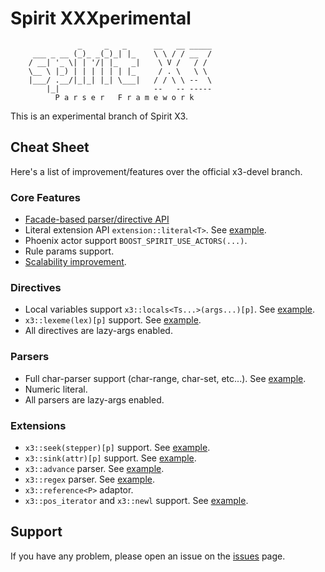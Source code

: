 Spirit XXXperimental
======

                   _     _   _      __   __ _____
         ___ _ __ (_)_ _(_)_| |_    \ \ / / __  /
        / __| '_ \| | '/| |_   _|    \ V /   / /
        \__ \ |_) | | | | | | |_     / . \   \ \
        |___/ .__/|_|_| |_| \___|   / / \ \ --  \
            |_|                     --   -- -----
              P a r s e r   F r a m e w o r k

This is an experimental branch of Spirit X3.

## Cheat Sheet
Here's a list of improvement/features over the official x3-devel branch.

### Core Features
* [Facade-based parser/directive API](https://github.com/jamboree/spirit/wiki/Facade-API)
* Literal extension API `extension::literal<T>`. See [example](include/boost/spirit/home/x3/numeric/int.hpp#L67).
* Phoenix actor support `BOOST_SPIRIT_USE_ACTORS(...)`.
* Rule params support.
* [Scalability improvement](https://github.com/jamboree/spirit/wiki/Scalability).

### Directives
* Local variables support `x3::locals<Ts...>(args...)[p]`. See [example](test/x3/rule3.cpp#L120).
* `x3::lexeme(lex)[p]` support. See [example](test/x3/lexeme.cpp#L37).
* All directives are lazy-args enabled.

### Parsers
* Full char-parser support (char-range, char-set, etc...). See [example](test/x3/char1.cpp#L106).
* Numeric literal.
* All parsers are lazy-args enabled.

### Extensions
* `x3::seek(stepper)[p]` support. See [example](test/x3/seek.cpp#L60).
* `x3::sink(attr)[p]` support. See [example](test/x3/sink.cpp).
* `x3::advance` parser. See [example](test/x3/advance.cpp).
* `x3::regex` parser. See [example](test/x3/regex.cpp).
* `x3::reference<P>` adaptor.
* `x3::pos_iterator` and `x3::newl` support. See [example](test/x3/pos_iterator.cpp).

## Support
If you have any problem, please open an issue on the [issues](https://github.com/jamboree/spirit/issues) page.
